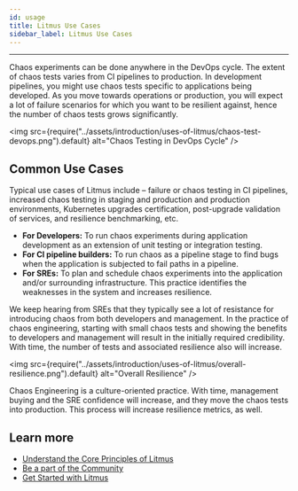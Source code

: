 ```yaml
---
id: usage
title: Litmus Use Cases
sidebar_label: Litmus Use Cases
---
```


---

Chaos experiments can be done anywhere in the DevOps cycle. The extent of chaos tests varies from CI pipelines to production. In development pipelines, you might use chaos tests specific to applications being developed. As you move towards operations or production, you will expect a lot of failure scenarios for which you want to be resilient against, hence the number of chaos tests grows significantly.

<img src={require("../assets/introduction/uses-of-litmus/chaos-test-devops.png").default} alt="Chaos Testing in DevOps Cycle" />

## Common Use Cases

Typical use cases of Litmus include – failure or chaos testing in CI pipelines, increased chaos testing in staging and production and production environments, Kubernetes upgrades certification, post-upgrade validation of services, and resilience benchmarking, etc.

- **For Developers:** To run chaos experiments during application development as an extension of unit testing or integration testing.
- **For CI pipeline builders:** To run chaos as a pipeline stage to find bugs when the application is subjected to fail paths in a pipeline.
- **For SREs:** To plan and schedule chaos experiments into the application and/or surrounding infrastructure. This practice identifies the weaknesses in the system and increases resilience.

We keep hearing from SREs that they typically see a lot of resistance for introducing chaos from both developers and management. In the practice of chaos engineering, starting with small chaos tests and showing the benefits to developers and management will result in the initially required credibility. With time, the number of tests and associated resilience also will increase.

<img src={require("../assets/introduction/uses-of-litmus/overall-resilience.png").default} alt="Overall Resilience" />

Chaos Engineering is a culture-oriented practice. With time, management buying and the SRE confidence will increase, and they move the chaos tests into production. This process will increase resilience metrics, as well.

## Learn more

- [Understand the Core Principles of Litmus](core-principles.md)
- [Be a part of the Community](community.md)
- [Get Started with Litmus](../getting-started/installation.md)
